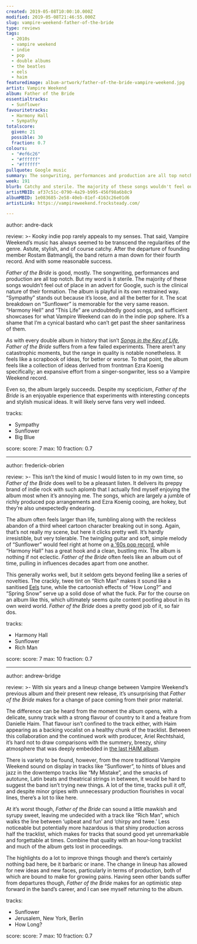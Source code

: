 ```yaml
---
created: 2019-05-08T10:00:10.000Z
modified: 2019-05-08T21:46:55.000Z
slug: vampire-weekend-father-of-the-bride
type: reviews
tags:
  - 2010s
  - vampire weekend
  - indie
  - pop
  - double albums
  - the beatles
  - eels 
  - haim
featuredimage: album-artwork/father-of-the-bride-vampire-weekend.jpg
artist: Vampire Weekend
album: Father of the Bride
essentialtracks:
  - Sunflower
favouritetracks:
  - Harmony Hall
  - Sympathy
totalscore:
  given: 21
  possible: 30
  fraction: 0.7
colours:
  - "#ef6c26"
  - "#ffffff"
  - "#ffffff"
pullquote: Google music
summary: The songwriting, performances and production are all top notch. But my word is it sterile. The majority of these songs wouldn't feel out of place in an advert for Google, such is the clinical nature of their formation.
week: 191
blurb: Catchy and sterile. The majority of these songs wouldn't feel out of place in an advert for Google, such is the clinical nature of their formation.
artistMBID: af37c51c-0790-4a29-b995-456f98a6b8c9
albumMBID: 1e083685-2e58-40eb-81ef-4163c26e01d6
artistLink: https://vampireweekend.frocksteady.com/

---
```


author: andre-dack

review: >-
  Kooky indie pop rarely appeals to my senses. That said, Vampire Weekend’s music has always seemed to be transcend the regularities of the genre. Astute, stylish, and of course catchy. After the departure of founding member Rostam Batmanglij, the band return a man down for their fourth record. And with some reasonable success.

  *Father of the Bride* is good, mostly. The songwriting, performances and production are all top notch. But my word is it sterile. The majority of these songs wouldn’t feel out of place in an advert for Google, such is the clinical nature of their formation. The album is playful in its own restrained way. “Sympathy” stands out because it’s loose, and all the better for it. The scat breakdown on “Sunflower” is memorable for the very same reason. “Harmony Hell” and “This Life” are undoubtedly good songs, and sufficient showcases for what Vampire Weekend can do in the indie pop sphere. It’s a shame that I’m a cynical bastard who can’t get past the sheer sanitariness of them.

  As with every double album in history that isn’t [*Songs in the Key of Life*](/reviews/stevie-wonder-songs-in-the-key-of-life/), *Father of the Bride* suffers from a few failed experiments. There aren’t any catastrophic moments, but the range in quality is notable nonetheless. It feels like a scrapbook of ideas, for better or worse. To that point, the album feels like a collection of ideas derived from frontman Ezra Koenig specifically; an expansive effort from a singer-songwriter, less so a Vampire Weekend record. 
  
  Even so, the album largely succeeds. Despite my scepticism, *Father of the Bride* is an enjoyable experience that experiments with interesting concepts and stylish musical ideas. It will likely serve fans very well indeed.

tracks:
  - Sympathy
  - ­­Sunflower
  - ­­Big Blue

score:
  score: 7
  max: 10
  fraction: 0.7

---
author: frederick-obrien

review: >-
  This isn’t the kind of music I would listen to in my own time, so *Father of the Bride* does well to be a pleasant listen. It delivers its preppy brand of indie rock with such aplomb that I actually find myself enjoying the album most when it’s annoying me. The songs, which are largely a jumble of richly produced pop arrangements and Ezra Koenig cooing, are hokey, but they’re also unexpectedly endearing.

  The album often feels larger than life, tumbling along with the reckless abandon of a third wheel cartoon character breaking out in song. Again, that’s not really my scene, but here it clicks pretty well. It’s hardly irresistible, but very tolerable. The twingling guitar and soft, simple melody of “Sunflower” would feel right at home on [a ‘60s pop record](/reviews/the-beatles-revolver/), while “Harmony Hall” has a great hook and a clean, bustling mix. The album is nothing if not eclectic. *Father of the Bride* often feels like an album out of time, pulling in influences decades apart from one another.

  This generally works well, but it seldom gets beyond feeling like a series of novelties. The crackly, twee tint on “Rich Man” makes it sound like a sanitised [Eels](/reviews/eels-daisies-of-the-galaxy/) tune, while the cartoonish effects of “How Long?” and “Spring Snow” serve up a solid dose of what the fuck. Par for the course on an album like this, which ultimately seems quite content pootling about in its own weird world. *Father of the Bride* does a pretty good job of it, so fair dos.

tracks:
  - Harmony Hall
  - ­­Sunflower
  - ­­Rich Man

score:
  score: 7
  max: 10
  fraction: 0.7

---
author: andrew-bridge

review: >-
  With six years and a lineup change between Vampire Weekend’s previous album and their present new release, it’s unsurprising that *Father of the Bride* makes for a change of pace coming from their prior material.

  The difference can be heard from the moment the album opens, with a delicate, sunny track with a strong flavour of country to it and a feature from Danielle Haim. That flavour isn’t confined to the track either, with Haim appearing as a backing vocalist on a healthy chunk of the tracklist. Between this collaboration and the continued work with producer, Ariel Rechtshaid, it’s hard not to draw comparisons with the summery, breezy, shiny atmosphere that was deeply embedded in [the last HAIM album](/reviews/haim-something-to-tell-you/).

  There is variety to be found, however, from the more traditional Vampire Weekend sound on display in tracks like “Sunflower”, to hints of blues and jazz in the downtempo tracks like “My Mistake”, and the smacks of autotune, Latin beats and theatrical strings in between, it would be hard to suggest the band isn’t trying new things. A lot of the time, tracks pull it off, and despite minor gripes with unnecessary production flourishes in vocal lines, there’s a lot to like here.

  At it’s worst though, *Father of the Bride* can sound a little mawkish and syrupy sweet, leaving me undecided with a track like “Rich Man”, which walks the line between ‘upbeat and fun’ and ‘chirpy and twee.’ Less noticeable but potentially more hazardous is that shiny production across half the tracklist, which makes for tracks that sound good yet unremarkable and forgettable at times. Combine that quality with an hour-long tracklist and much of the album gets lost in proceedings.

  The highlights do a lot to improve things though and there’s certainly nothing bad here, be it barbaric or inane. The change in lineup has allowed for new ideas and new faces, particularly in terms of production, both of which are bound to make for growing pains. Having seen other bands suffer from departures though, *Father of the Bride* makes for an optimistic step forward in the band’s career, and I can see myself returning to the album.

tracks:
  - Sunflower
  - ­­Jerusalem, New York, Berlin
  - ­­How Long?
  
score:
  score: 7
  max: 10
  fraction: 0.7
